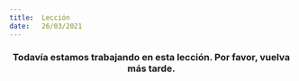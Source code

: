 ```yaml
---
title:  Lección
date:   26/03/2021
---
```


### <center>Todavía estamos trabajando en esta lección. Por favor, vuelva más tarde.</center>